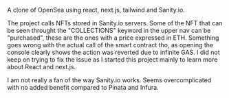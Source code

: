 A clone of OpenSea using react, next.js, tailwind and Sanity.io.

The project calls NFTs stored in Sanity.io servers. 
Some of the NFT that can be seen throught the "COLLECTIONS" keyword in the upper nav can be "purchased", these are the ones with a price expressed in ETH.
Something goes wrong with the actual call of the smart contract tho, as opening the console clearly shows the action was reverted due to infinite GAS.
I did not keep on trying to fix the issue as I started this project mainly to learn more about React and next.js.

I am not really a fan of the way Sanity.io works. Seems overcomplicated with no added benefit compared to Pinata and Infura.

